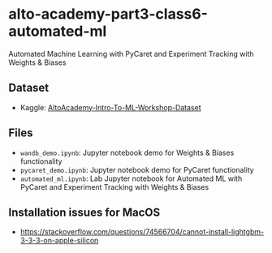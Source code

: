 # alto-academy-part3-class6-automated-ml
Automated Machine Learning with PyCaret and Experiment Tracking with Weights & Biases


## Dataset
- Kaggle: [AltoAcademy-Intro-To-ML-Workshop-Dataset](https://www.kaggle.com/datasets/28ec72dd6c8cc8e65fb4a03fa9e6de43af28b2a85e4c773e00fef103b1446b72)

## Files
- `wandb_demo.ipynb`: Jupyter notebook demo for Weights & Biases functionality
- `pycaret_demo.ipynb`: Jupyter notebook demo for PyCaret functionality
- `automated_ml.ipynb`: Lab Jupyter notebook for Automated ML with PyCaret and Experiment Tracking with Weights & Biases


## Installation issues for MacOS
- https://stackoverflow.com/questions/74566704/cannot-install-lightgbm-3-3-3-on-apple-silicon
